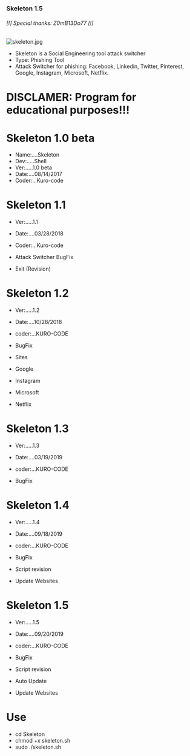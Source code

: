 ### Skeleton 1.5 ###

######     [!] Special thanks: Z0mB13Do77 [!]

![skeleton.jpg](https://github.com/KURO-CODE/Skeleton/blob/master/Skeleton.jpg)

* Skeleton is a Social Engineering tool attack switcher
* Type: Phishing Tool
* Attack Switcher for phishing: Facebook, Linkedin, Twitter, Pinterest, Google, Instagram, Microsoft, Netflix.

# DISCLAMER: Program for educational purposes!!!

# Skeleton 1.0 beta
* Name:....Skeleton
* Dev:.....Shell
* Ver:.....1.0 beta
* Date:....08/14/2017
* Coder:...Kuro-code

# Skeleton 1.1
* Ver:.....1.1
* Date:....03/28/2018
* Coder:...Kuro-code


* Attack Switcher BugFix
* Exit (Revision)

# Skeleton 1.2
* Ver:.....1.2
* Date:....10/28/2018
* coder:...KURO-CODE


* BugFix
*  Sites
* Google
* Instagram
* Microsoft
* Netflix

# Skeleton 1.3
* Ver:.....1.3
* Date:....03/19/2019
* coder:...KURO-CODE


* BugFix

# Skeleton 1.4
* Ver:.....1.4
* Date:....09/18/2019
* coder:...KURO-CODE


* BugFix
* Script revision
* Update Websites

# Skeleton 1.5
* Ver:.....1.5
* Date:....09/20/2019
* coder:...KURO-CODE


* BugFix
* Script revision
* Auto Update
* Update Websites

# Use #

* cd Skeleton
* chmod +x skeleton.sh
* sudo ./skeleton.sh

